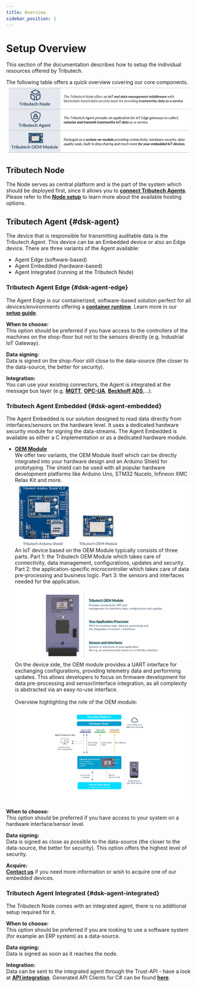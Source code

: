 ```yaml
---
title: Overview
sidebar_position: 1
---
```


# Setup Overview

This section of the documentation describes how to setup the individual resources offered by Tributech.

The following table offers a quick overview covering our core components.
![Product Overview](./img/setupproductoverview.png)


## Tributech Node

The Node serves as central platform and is the part of the system which should be deployed first, since it allows you to [**connect Tributech Agents**](#dsk-agent).
Please refer to the [**Node setup**](./node.md) to learn more about the available hosting options.

## Tributech Agent {#dsk-agent}

The device that is responsible for transmitting auditable data is the Tributech Agent. This device can be an Embedded device or also an Edge device.
There are three variants of the Agent available:

- Agent Edge (software-based)
- Agent Embedded (hardware-based)
- Agent Integrated (running at the Tributech Node)

### Tributech Agent Edge {#dsk-agent-edge}

The Agent Edge is our containerized, software-based solution perfect for all devices/environments offering a [**container runtime**](./agent/requirements.md#software-requirements). Learn more in our [**setup guide**](./agent/overview.md).

**When to choose:**<br />
This option should be preferred if you have access to the controllers of the machines on the shop-floor but not to the sensors directly (e.g. Industrial IoT Gateway).

**Data signing:**<br />
Data is signed on the shop-floor still close to the data-source (the closer to the data-source, the better for security).

**Integration:**<br />
You can use your existing connectors, the Agent is integrated at the message bus layer (e.g. [**MQTT**](../provide_data/iot/mqtt.md), [**OPC-UA**](../provide_data/iot/opc-ua.md), [**Beckhoff ADS**](../provide_data/iot/ads.md),...).

### Tributech Agent Embedded {#dsk-agent-embedded}

The Agent Embedded is our solution designed to read data directly from interfaces/sensors on the hardware level. It uses a dedicated hardware security module for signing the data-streams. 
The Agent Embedded is available as either a C implementation or as a dedicated hardware module.

* [**OEM Module**](https://tributech.io/blog/oem-module)  
We offer two variants, the OEM Module itself which can be directly integrated into your hardware design and an Arduino Shield for prototyping.
The shield can be used with all popular hardware development platforms like Arduino Uno, STM32 Nucelo, Infineon XMC Relax Kit and more.  
![OEM Module](./img/OEM_Module.jpg)  
An IoT device based on the OEM Module typically consists of three parts. Part 1: the Tributech OEM Module which takes care of connectivity, data management, configurations, updates and security. Part 2: the application-specific microcontroller which takes care of data pre-processing and business logic. Part 3: the sensors and interfaces needed for the application. 
![OEM Board](./img/OEM_Board.jpg)  
On the device side, the OEM module provides a UART interface for exchanging configurations, providing telemetry data and performing updates. This allows developers to focus on firmware development for data pre-processing and sensor/interface integration, as all complexity is abstracted via an easy-to-use interface.<br/><br/>
Overview highlighting the role of the OEM module:
![OEM Board](./img/OEM_Architecture.jpg)

**When to choose:**<br />
This option should be preferred if you have access to your system on a hardware interface/sensor level.

**Data signing:**<br />
Data is signed as close as possible to the data-source (the closer to the data-source, the better for security). This option offers the highest level of security.

**Acquire:**<br />
[**Contact us**](https://www.tributech.io/about-us/) if you need more information or wish to acquire one of our embedded devices.

### Tributech Agent Integrated {#dsk-agent-integrated}

The Tributech Node comes with an integrated agent, there is no additional setup required for it.

**When to choose:**<br />
This option should be preferred if you are looking to use a software system (for example an ERP system) as a data-source.

**Data signing:**<br />
Data is signed as soon as it reaches the node.

**Integration:**<br />
Data can be sent to the integrated agent through the Trust-API - have a look at [**API integration**](../provide_data/rest.md). Generated API Clients for C# can be found [**here**](https://github.com/tributech-solutions/tributech-dsk-api-clients).